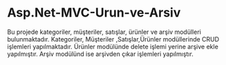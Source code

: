 # Asp.Net-MVC-Urun-ve-Arsiv
Bu projede kategoriler, müşteriler, satışlar, ürünler ve arşiv modülleri bulunmaktadır.
Kategoriler, Müşteriler ,Satışlar,Ürünler modüllerinde CRUD işlemleri yapılmaktadır.
Ürünler modülünde delete işlemi yerine arşive ekle yapılmıştır.
Arşiv modülünd ise arşivden çıkar işlemleri yapılmıştır.
